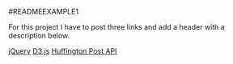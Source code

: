 #READMEEXAMPLE1

For this project I have to post three links and add a header with a description below.

[jQuery](http://jquery.com/)
[D3.js](http://d3js.org/)
[Huffington Post API](http://elections.huffingtonpost.com/pollster/api)